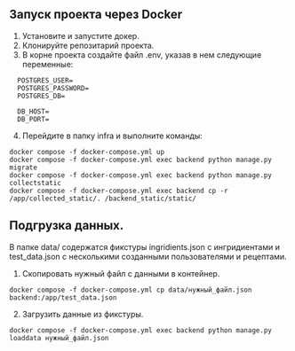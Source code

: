 ## Запуск проекта через Docker

1. Установите и запустите докер.
2. Клонируйте репозитарий проекта.
3. В корне проекта создайте файл .env, указав в нем следующие переменные:
```
  POSTGRES_USER=
  POSTGRES_PASSWORD=
  POSTGRES_DB=
  
  DB_HOST=
  DB_PORT=
```
4. Перейдите в папку infra и выполните команды:
```
docker compose -f docker-compose.yml up
docker compose -f docker-compose.yml exec backend python manage.py migrate
docker compose -f docker-compose.yml exec backend python manage.py collectstatic
docker compose -f docker-compose.yml exec backend cp -r /app/collected_static/. /backend_static/static/
```

## Подгрузка данных.
В папке data/ содержатся фикстуры ingridients.json с ингридиентами и test_data.json с несколькими созданными пользователями и рецептами.

1. Скопировать нужный файл с данными в контейнер.
```
docker compose -f docker-compose.yml cp data/нужный_файл.json backend:/app/test_data.json
```
2. Загрузить данные из фикстуры.
```
docker compose -f docker-compose.yml exec backend python manage.py loaddata нужный_файл.json
```
   
